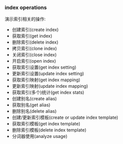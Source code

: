 ### index operations

演示索引相关的操作:

- 创建索引(create index)
- 获取索引(get index)
- 删除索引(delete index)
- 拷贝索引(clone index)
- 关闭索引(close index)
- 开启索引(open index)
- 获取索引设置(get index setting)
- 更新索引设置(update index setting)
- 获取索引映射(get index mapping)
- 更新索引映射(update index mapping)
- 获取索引(多个)统计(get index stats)
- 创建别名(create alias)
- 获取别名(get alias)
- 删除别名(delete alias)
- 创建/更新索引模板(create or update index template)
- 获取索引模板(get index template)
- 删除索引模板(delete index template)
- 分词器使用(analyze usage)
